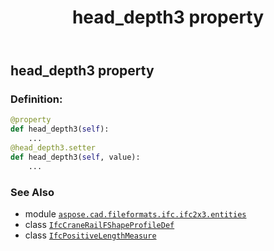 ﻿---
title: head_depth3 property
second_title: Aspose.CAD for Python via .NET API References
description: 
type: docs
weight: 90
url: /python-net/aspose.cad.fileformats.ifc.ifc2x3.entities/ifccranerailfshapeprofiledef/head_depth3/
is_root: false
---

## head_depth3 property

### Definition:
```python
@property
def head_depth3(self):
    ...
@head_depth3.setter
def head_depth3(self, value):
    ...
```

### See Also
* module [`aspose.cad.fileformats.ifc.ifc2x3.entities`](../../)
* class [`IfcCraneRailFShapeProfileDef`](/cad/python-net/aspose.cad.fileformats.ifc.ifc2x3.entities/ifccranerailfshapeprofiledef)
* class [`IfcPositiveLengthMeasure`](/cad/python-net/aspose.cad.fileformats.ifc.ifc2x3.types/ifcpositivelengthmeasure)
